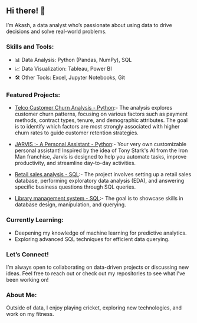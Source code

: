 ## Hi there! 👋
I’m Akash, a data analyst who’s passionate about using data to drive decisions and solve real-world problems.

### Skills and Tools:
- 📊 Data Analysis: Python (Pandas, NumPy), SQL
- 📈 Data Visualization: Tableau, Power BI
- 🛠️ Other Tools: Excel, Jupyter Notebooks, Git

### Featured Projects:
- [Telco Customer Churn Analysis - Python](https://github.com/akashmailar/Customer-Churn-Analysis-EDA):- The analysis explores customer churn patterns, focusing on various factors such as payment methods, contract types, tenure, and demographic attributes. The goal is to identify which factors are most strongly associated with higher churn rates to guide customer retention strategies.

- [JARVIS :- A Personal Assistant - Python](https://github.com/akashmailar/Jarvis-A-Personal-Assistant-project-):- Your very own customizable personal assistant! Inspired by the idea of Tony Stark's AI from the Iron Man franchise, Jarvis is designed to help you automate tasks, improve productivity, and streamline day-to-day activities.

- [Retail sales analysis - SQL](https://github.com/akashmailar/Retail-sales-Analysis-using-SQL):- The project involves setting up a retail sales database, performing exploratory data analysis (EDA), and answering specific business questions through SQL queries.
  
- [Library management system - SQL](https://github.com/akashmailar/Library-management-system-using-SQL):- The goal is to showcase skills in database design, manipulation, and querying.

### Currently Learning:
- Deepening my knowledge of machine learning for predictive analytics.
- Exploring advanced SQL techniques for efficient data querying.

### Let’s Connect!
I’m always open to collaborating on data-driven projects or discussing new ideas. Feel free to reach out or check out my repositories to see what I’ve been working on!

### About Me:
Outside of data, I enjoy playing cricket, exploring new technologies, and work on my fitness.
